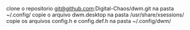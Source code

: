 
clone o repositorio git@github.com:Digital-Chaos/dwm.git na pasta ~/.config/
copie o arquivo dwm.desktop na pasta  /usr/share/xsessions/
copie os arquivos config.h e config.def.h na pasta ~/.config/dwm/
